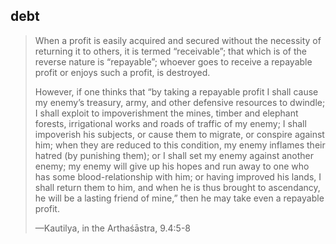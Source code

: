 ## debt
> When a profit is easily acquired and secured without the necessity of returning it to others, it is termed “receivable”; that which is of the reverse nature is “repayable”; whoever goes to receive a repayable profit or enjoys such a profit, is destroyed.
> 
> However, if one thinks that “by taking a repayable profit I shall cause my enemy’s treasury, army, and other defensive resources to dwindle; I shall exploit to impoverishment the mines, timber and elephant forests, irrigational works and roads of traffic of my enemy; I shall impoverish his subjects, or cause them to migrate, or conspire against him; when they are reduced to this condition, my enemy inflames their hatred (by punishing them); or I shall set my enemy against another enemy; my enemy will give up his hopes and run away to one who has some blood-relationship with him; or having improved his lands, I shall return them to him, and when he is thus brought to ascendancy, he will be a lasting friend of mine,” then he may take even a repayable profit.
> 
> —Kautilya, in the Arthaśāstra, 9.4:5-8